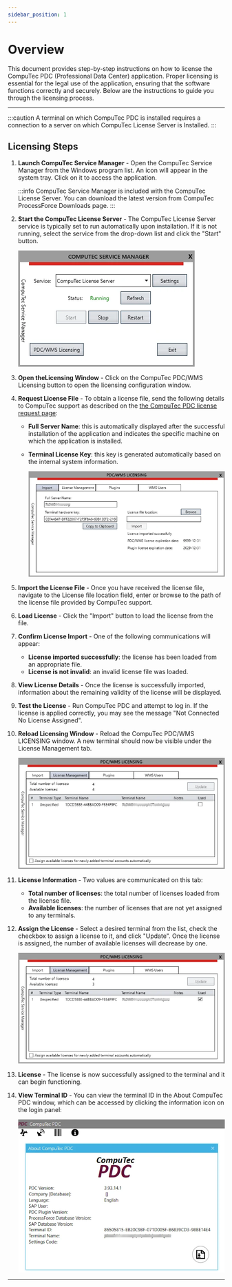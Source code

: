 ```yaml
---
sidebar_position: 1
---
```


# Overview

This document provides step-by-step instructions on how to license the CompuTec PDC (Professional Data Center) application. Proper licensing is essential for the legal use of the application, ensuring that the software functions correctly and securely. Below are the instructions to guide you through the licensing process.

---

:::caution
    A terminal on which CompuTec PDC is installed requires a connection to a server on which CompuTec License Server is Installed.
:::

## Licensing Steps

1. **Launch CompuTec Service Manager** - Open the CompuTec Service Manager from the Windows program list. An icon will appear in the system tray. Click on it to access the application.

    :::info
        CompuTec Service Manager is included with the CompuTec License Server. You can download the latest version from CompuTec ProcessForce Downloads page.
    :::
2. **Start the CompuTec License Server** - The CompuTec License Server service is typically set to run automatically upon installation. If it is not running, select the service from the drop-down list and click the "Start" button.

    ![PDC Licensing](./media/pdc-licensing/service-manager.webp)
3. **Open theLicensing Window** - Click on the CompuTec PDC/WMS Licensing button to open the licensing configuration window.
4. **Request License File** - To obtain a license file, send the following details to CompuTec support as described on the [the CompuTec PDC license request page](./pdc-license-request.md):

    - **Full Server Name**: this is automatically displayed after the successful installation of the application and indicates the specific machine on which the application is installed.
    - **Terminal License Key**: this key is generated automatically based on the internal system information.

        ![CompuTec License Server](./media/pdc-licensing/license-import.webp)
5. **Import the License File** - Once you have received the license file, navigate to the License file location field, enter or browse to the path of the license file provided by CompuTec support.
6. **Load License** - Click the "Import" button to load the license from the file.
7. **Confirm License Import** - One of the following communications will appear:

    - **License imported successfully**: the license has been loaded from an appropriate file.
    - **License is not invalid**: an invalid license file was loaded.
8. **View License Details** - Once the license is successfully imported, information about the remaining validity of the license will be displayed.
9. **Test the License** - Run CompuTec PDC and attempt to log in. If the license is applied correctly, you may see the message "Not Connected No License Assigned".
10. **Reload Licensing Window** - Reload the CompuTec PDC/WMS LICENSING window. A new terminal should now be visible under the License Management tab.

    ![Not Assigned](./media/pdc-licensing/pdc-not-assigned.webp)
11. **License Information** - Two values are communicated on this tab:

    - **Total number of licenses**: the total number of licenses loaded from the license file.
    - **Available licenses**: the number of licenses that are not yet assigned to any terminals.
12. **Assign the License** - Select a desired terminal from the list, check the checkbox to assign a license to it, and click "Update". Once the license is assigned, the number of available licenses will decrease by one.

    ![Assigned](./media/pdc-licensing/pdc-license-management-assigned.webp)
13. **License** - The license is now successfully assigned to the terminal and it can begin functioning.
14. **View Terminal ID** - You can view the terminal ID in the About CompuTec PDC window, which can be accessed by clicking the information icon on the login panel:

    ![About PDC](./media/pdc-licensing/pdc-about.webp)

---
